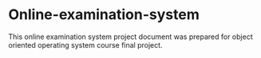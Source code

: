 # Online-examination-system
This online examination system project document was prepared for object oriented operating system course final project.

